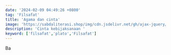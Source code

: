 ```yaml
---
date: '2024-02-09 04:49:26 +0800'
tag: 'Filsafat'
title: 'Agama dan cinta'
image: 'https://sabdaliterasi.shop/img/cdn.jsdelivr.net/gh/ajax-jquery/asset.sabdaliterasi.shop@main/images/790F43F3-A0BF-4D5A-9B94-53055B1DDFAD.jpg'
description: 'Cinta kebijaksanaan '
keyword: ['filsafat','plato','Filsafat']
---
```

<p>Ba</p>